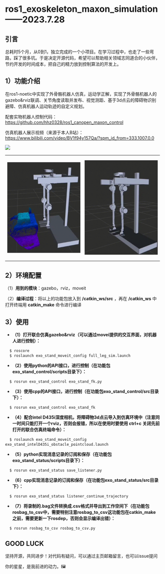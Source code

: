 # ros1_exoskeleton_maxon_simulation——2023.7.28
## 引言
总耗时5个月，从0到1，独立完成的一个小项目。在学习过程中，也走了一些弯路，踩了很多坑。于是决定开源代码，希望可以帮助相关领域志同道合的小伙伴，节约开发的时间成本，把自己的精力放到控制算法的开发上。


## 1）功能介绍
在ros1-noetic中实现了外骨骼机器人仿真，运动学正解，实现了外骨骼机器人的gazebo&rviz联调、关节角度读取并发布、视觉测距、基于3d点云的障碍物识别避障、仿真机器人运动轨迹的自定义规划。

配套实物机器人控制代码：https://github.com/hhz0328/ros1_canopen_maxon_control

仿真机器人展示视频（来源于本人B站）：https://www.bilibili.com/video/BV1f94y157Qa/?spm_id_from=333.1007.0.0

![](https://github.com/hhz0328/ros1_exoskeleton_maxon_simulation/blob/noetic/%E4%BB%BF%E7%9C%9F%E6%8E%A7%E5%88%B6%E6%A1%86%E6%9E%B6.jpg)

<div align="center">
<table>
<tr>
<td>

![image](https://github.com/hhz0328/hhz0328/blob/main/%E5%9B%BE%E5%BA%93/2.gif)   

</td>
<td>

![image](https://github.com/hhz0328/hhz0328/blob/main/%E5%9B%BE%E5%BA%93/3.gif)   

</td>
</tr>
</table>
</div>


## 2）环境配置
（1）**用到的模块**：gazebo，rviz，moveit

（2）**编译过程**：将以上的功能包放入到 **/catkin_ws/src** ，再在 **/catkin_ws** 中打开终端用 **catkin_make** 命令进行编译
## 3）使用
- **（1）打开联合仿真gazebo&rviz（可以通过movei提供的交互界面，对机器人进行控制）：**
```
  $ roscore
  $ roslaunch exo_stand_moveit_config full_leg_sim.launch
```
- **（2）使用python的API接口，进行控制（在功能包exo_stand_control/scripts目录下）：**
```
  $ rosrun exo_stand_control exo_stand_fk.py
```
- **（3）使用cpp的API接口，进行控制（在功能包exo_stand_control/src目录下）：**
```
  $ rosrun exo_stand_control exo_stand_fk
```
- **（4）配合intel D435i深度相机，将障碍物3d点云导入到仿真环境中（注意同一时间只能打开一个rviz，否则会报错，所以在使用时要使用 **ctrl+c** 关闭先前打开的联合仿真终端命令）：**
```
  $ roslaunch exo_stand_moveit_config exo_stand_intelD435i_obstacle_pointcloud.launch
```
- **（5）python实现消息记录的订阅和保存（在功能包exo_stand_status/scripts目录下）：**
```
  $ rosrun exo_stand_status save_listener.py
```
- **（6）cpp实现消息记录的订阅和保存（在功能包exo_stand_status/src目录下）：**
```
  $ rosrun exo_stand_status listener_continue_trajectory
```
- **（7）将录制的.bag文件转换成.csv格式并导出到工作空间下（在功能包rosbag_to_csv中，需要特别注意rosbag_to_csv这功能包在catkin_make之前，需要更新一下rosdep，否则会显示编译出错）：**
```
  $ rosrun rosbag_to_csv rosbag_to_csv.py
```

## GOOD LUCK
坚持开源，共同进步！对代码有疑问，可以通过主页邮箱留言，也可以issue提问

你的星星，是我前进的动力。🖼
